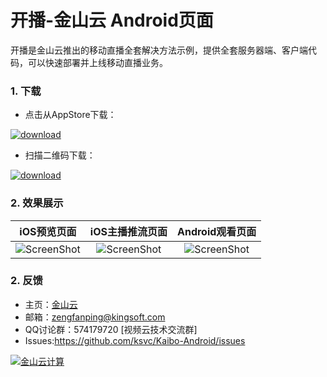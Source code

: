 # 开播-金山云 Android页面

开播是金山云推出的移动直播全套解决方法示例，提供全套服务器端、客户端代码，可以快速部署并上线移动直播业务。

### 1. 下载

* 点击从AppStore下载：

[![download](https://raw.githubusercontent.com/wiki/ksvc/Kaibo-Android/images/logo.png)](http://android.app.qq.com/myapp/detail.htm?apkName=com.ksyun.live.startlive)


* 扫描二维码下载：

[![download](https://raw.githubusercontent.com/wiki/ksvc/Kaibo-Android/images/kaibo-qr.png)](http://a.app.qq.com/o/simple.jsp?pkgname=com.ksyun.live.startlive)


### 2. 效果展示


| iOS预览页面 | iOS主播推流页面 |Android观看页面 |
| :---: | :---:| :---:|
|![ScreenShot](https://raw.githubusercontent.com/wiki/ksvc/Kaibo-iOS/images/previewv1.0.1.png)|![ScreenShot](https://raw.githubusercontent.com/wiki/ksvc/Kaibo-iOS/images/streamv1.0.1.png)|![ScreenShot](https://raw.githubusercontent.com/wiki/ksvc/Kaibo-Android/images/playerv1.0.1.jpg)|

### 2. 反馈
* 主页：[金山云](http://www.ksyun.com/)
* 邮箱：<zengfanping@kingsoft.com>
* QQ讨论群：574179720 [视频云技术交流群] 
* Issues:<https://github.com/ksvc/Kaibo-Android/issues>

<a href="http://www.ksyun.com/"><img src="https://raw.githubusercontent.com/wiki/ksvc/KSYLive_Android/images/logo.png" border="0" alt="金山云计算" /></a>
